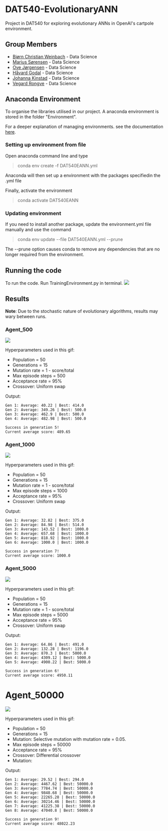 # DAT540-EvolutionaryANN
Project in DAT540 for exploring evolutionary ANNs in OpenAI's cartpole environment.

## Group Members
* [Bjørn Christian Weinbach](https://github.com/bcwein) - Data Science
* [Marius Sørensen](https://github.com/sorensenmarius) - Data Science
* [Ove Jørgensen](https://github.com/ovejorgensen) - Data Science
* [Håvard Godal](https://github.com/HGodal) - Data Science
* [Johanna Kinstad](https://github.com/johannakinstad) - Data Science
* [Vegard Rongve](https://github.com/VRongve) - Data Science

## Anaconda Environment
To organise the libraries utilised in our project. A anaconda environment is stored in the folder "Environment". 

For a deeper explanation of managing environments. see the documentation [here](https://docs.conda.io/projects/conda/en/latest/user-guide/tasks/manage-environments.html).

### Setting up environment from file

Open anaconda command line and type 

> conda env create -f DAT540EANN.yml

Anaconda will then set up a environment with the packages specifiedin the .yml file

Finally, activate the environment

> conda activate DAT540EANN

### Updating environment

If you need to install another package, update the environment.yml file manually and use the command

> conda env update --file DAT540EANN.yml  --prune

The --prune option causes conda to remove any dependencies that are no longer required from the environment.

##  Running the code
To run the code. Run TrainingEnvironment.py in terminal.
![](gifs/launch.gif)

## Results

**Note**: Due to the stochastic nature of evolutionary algorithms, results may wary between runs.

### Agent_500
![](gifs/agent500.gif)

Hyperparameters used in this gif:

- Population = 50
- Generations = 15
- Mutation rate = 1 - score/total 
- Max episode steps = 500
- Acceptance rate = 95%
- Crossover: Uniform swap

Output:
```
Gen 1: Average: 40.22 | Best: 414.0
Gen 2: Average: 349.26 | Best: 500.0
Gen 3: Average: 462.9 | Best: 500.0
Gen 4: Average: 482.98 | Best: 500.0

Success in generation 5!
Current average score: 489.65
```

### Agent_1000
![](gifs/agent1000.gif)

Hyperparameters used in this gif:

- Population = 50
- Generations = 15
- Mutation rate = 1 - score/total 
- Max episode steps = 1000
- Acceptance rate = 95%
- Crossover: Uniform swap

Output:
```
Gen 1: Average: 32.82 | Best: 375.0
Gen 2: Average: 84.98 | Best: 514.0
Gen 3: Average: 143.52 | Best: 1000.0
Gen 4: Average: 657.68 | Best: 1000.0
Gen 5: Average: 818.92 | Best: 1000.0
Gen 6: Average: 1000.0 | Best: 1000.0

Success in generation 7!
Current average score: 1000.0
```

### Agent_5000
![](gifs/agent5000.gif)

Hyperparameters used in this gif:
- Population = 50
- Generations = 15
- Mutation rate = 1 - score/total 
- Max episode steps = 5000
- Acceptance rate = 95%
- Crossover: Uniform swap

Output:
```
Gen 1: Average: 64.86 | Best: 491.0
Gen 2: Average: 132.28 | Best: 1196.0
Gen 3: Average: 870.3 | Best: 5000.0
Gen 4: Average: 4309.12 | Best: 5000.0
Gen 5: Average: 4900.22 | Best: 5000.0

Success in generation 6!
Current average score: 4950.11
```

# Agent_50000
![](gifs/agent_50000.png)

Hyperparameters used in this gif:
- Population = 50
- Generations = 15
- Mutation: Selective mutation with mutation rate = 0.05.
- Max episode steps = 50000
- Acceptance rate = 95%
- Crossover: Differential crossover
- Mutation: 


Output:
```
Gen 1: Average: 29.52 | Best: 294.0
Gen 2: Average: 4467.62 | Best: 50000.0
Gen 3: Average: 7784.74 | Best: 50000.0
Gen 4: Average: 9848.68 | Best: 50000.0
Gen 5: Average: 22265.28 | Best: 50000.0
Gen 6: Average: 30214.46 | Best: 50000.0
Gen 7: Average: 41225.38 | Best: 50000.0
Gen 8: Average: 47040.8 | Best: 50000.0

Success in generation 9!
Current average score: 48022.23
```

